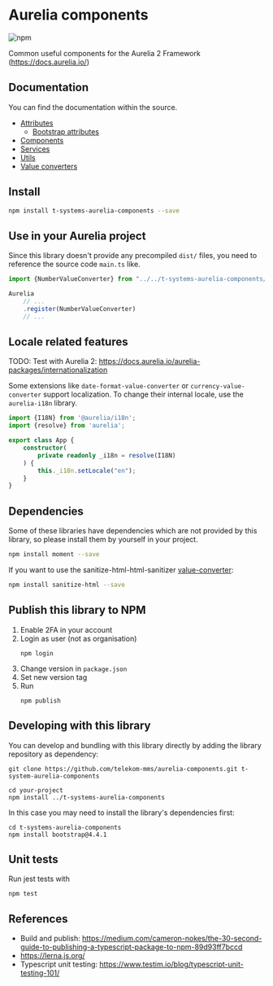 # Aurelia components

![npm](https://img.shields.io/npm/v/t-systems-aurelia-components)

Common useful components for the Aurelia 2 Framework (https://docs.aurelia.io/)

## Documentation

You can find the documentation within the source.

* [Attributes](src/attributes/README.md)
  * [Bootstrap attributes](src/attributes/bootstrap/README.md) 
* [Components](src/components/README.md)
* [Services](src/services/README.md)
* [Utils](src/utils/README.md)
* [Value converters](src/value-converters/README.md)

## Install

```bash
npm install t-systems-aurelia-components --save
```

## Use in your Aurelia project

Since this library doesn't provide any precompiled `dist/` files, you need to reference the source code `main.ts` like.

```typescript
import {NumberValueConverter} from "../../t-systems-aurelia-components/src/value-converters/number-value-converter";

Aurelia
    // ...
    .register(NumberValueConverter)
    // ...
```

## Locale related features

TODO: Test with Aurelia 2: https://docs.aurelia.io/aurelia-packages/internationalization

Some extensions like `date-format-value-converter` or `currency-value-converter` support localization. To change their internal locale, use the `aurelia-i18n` library.

```typescript
import {I18N} from '@aurelia/i18n';
import {resolve} from 'aurelia';

export class App {
    constructor(
        private readonly _i18n = resolve(I18N)
    ) {
        this._i18n.setLocale("en");
    }
}
```

## Dependencies

Some of these libraries have dependencies which are not provided by this library, so please install them by yourself in your project.
```bash
npm install moment --save
```

If you want to use the sanitize-html-html-sanitizer [value-converter](src/value-converters/README.md):
```bash
npm install sanitize-html --save
```

## Publish this library to NPM

1. Enable 2FA in your account
2. Login as user (not as organisation)
    ```shell
    npm login
    ```
3. Change version in `package.json`
4. Set new version tag
5. Run 
    ```shell
    npm publish
    ```
  
## Developing with this library
You can develop and bundling with this library directly by adding the library repository as dependency:
```shell
git clone https://github.com/telekom-mms/aurelia-components.git t-system-aurelia-components

cd your-project
npm install ../t-systems-aurelia-components
```

In this case you may need to install the library's dependencies first:
```shell
cd t-systems-aurelia-components
npm install bootstrap@4.4.1
```

## Unit tests

Run jest tests with
```shell
npm test
```

## References
* Build and publish: https://medium.com/cameron-nokes/the-30-second-guide-to-publishing-a-typescript-package-to-npm-89d93ff7bccd
* https://lerna.js.org/
* Typescript unit testing: https://www.testim.io/blog/typescript-unit-testing-101/
